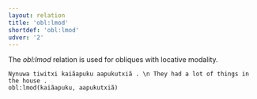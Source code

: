 ```yaml
---
layout: relation
title: 'obl:lmod'
shortdef: 'obl:lmod'
udver: '2'
---
```


The _obl:lmod_ relation is used for obliques with locative modality.

~~~ sdparse
Nynuwa tiwitxi kaiãapuku aapukutxiã . \n They had a lot of things in the house .
obl:lmod(kaiãapuku, aapukutxiã)

~~~

<!-- Interlanguage links updated Pá kvě 14 11:09:17 CEST 2021 -->
